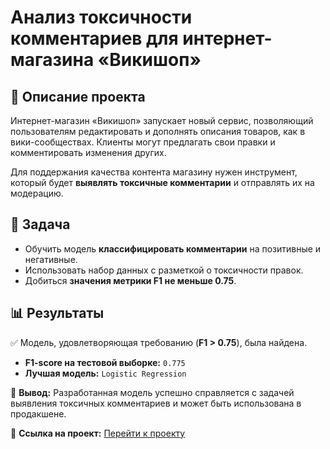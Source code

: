 # Анализ токсичности комментариев для интернет-магазина «Викишоп»  

## 📌 Описание проекта  
Интернет-магазин «Викишоп» запускает новый сервис, позволяющий пользователям редактировать и дополнять описания товаров, как в вики-сообществах. Клиенты могут предлагать свои правки и комментировать изменения других.  

Для поддержания качества контента магазину нужен инструмент, который будет **выявлять токсичные комментарии** и отправлять их на модерацию.  

## 🎯 Задача  
- Обучить модель **классифицировать комментарии** на позитивные и негативные.  
- Использовать набор данных с разметкой о токсичности правок.  
- Добиться **значения метрики F1 не меньше 0.75**.  

## 📊 Результаты  
✅ Модель, удовлетворяющая требованию (**F1 > 0.75**), была найдена.  
- **F1-score на тестовой выборке:** `0.775`  
- **Лучшая модель:** `Logistic Regression`  

🚀 **Вывод:** Разработанная модель успешно справляется с задачей выявления токсичных комментариев и может быть использована в продакшене.  

🔗 **Ссылка на проект:** [Перейти к проекту](https://github.com/StasiaMik/portfolio/blob/main/project_text/text_toxic.ipynb) 

